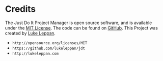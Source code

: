 # Credits

The Just Do It Project Manager is open source software, and is available under the [MIT License](http://opensource.org/licenses/MIT). The code can be found on [GitHub](https://github.com/lukeleppan/jdt). This Project was created by [Luke Leppan](http://lukeleppan.com).

- `http://opensource.org/licenses/MIT`
- `https://github.com/lukeleppan/jdt`
- `http://lukeleppan.com`